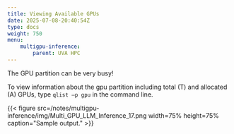 ```yaml
---
title: Viewing Available GPUs
date: 2025-07-08-20:40:54Z
type: docs 
weight: 750
menu: 
    multigpu-inference:
        parent: UVA HPC
---
```


The GPU partition can be very busy!

To view information about the gpu partition including total (T) and allocated (A) GPUs, type `qlist –p gpu` in the command line.

{{< figure src=/notes/multigpu-inference/img/Multi_GPU_LLM_Inference_17.png width=75% height=75% caption="Sample output." >}}


